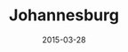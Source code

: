 ---
title: Johannesburg
date: 2015-03-28
images: [far.png]
props: [rbb, black-lace-up-boots, pink-hello-kitty-chair]
---